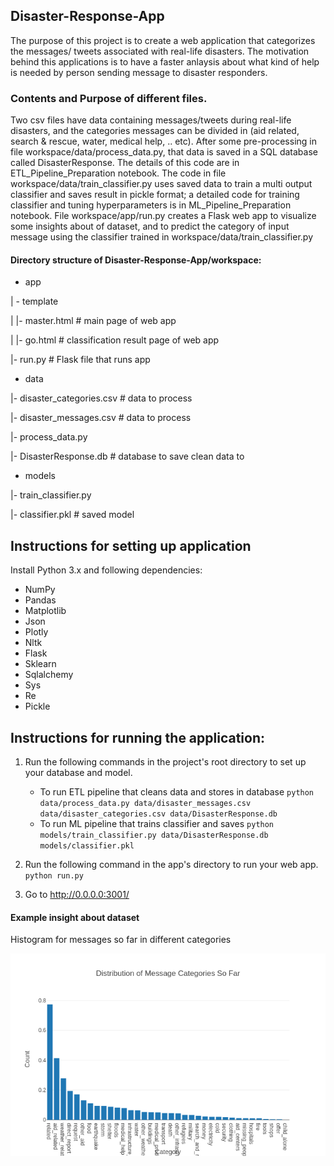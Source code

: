 ## Disaster-Response-App

The purpose of this project is to create a web application that categorizes the messages/ tweets associated with real-life disasters. The motivation behind this applications is to have a faster anlaysis about what kind of help is needed by person sending message to disaster responders. 


### Contents and Purpose of different files. 
Two csv files have data containing messages/tweets during real-life disasters, and the categories messages can be divided in (aid related, search & rescue, water, medical help, .. etc). After some pre-processing in file workspace/data/process_data.py, that data is saved in a SQL database called DisasterResponse. The details of this code are in ETL_Pipeline_Preparation notebook. The code in file workspace/data/train_classifier.py uses saved data to train a multi output classifier and saves result in pickle format; a detailed code for training classifier and tuning hyperparameters is in ML_Pipeline_Preparation notebook. File workspace/app/run.py creates a Flask web app to visualize some insights about of dataset, and to predict the category of input message using the classifier trained in workspace/data/train_classifier.py

#### Directory structure of Disaster-Response-App/workspace:

- app

| - template

| |- master.html  # main page of web app

| |- go.html  # classification result page of web app

|- run.py  # Flask file that runs app

- data

|- disaster_categories.csv  # data to process 

|- disaster_messages.csv  # data to process

|- process_data.py

|- DisasterResponse.db   # database to save clean data to

- models

|- train_classifier.py

|- classifier.pkl  # saved model 


## Instructions for setting up application

Install Python 3.x and following dependencies:
- NumPy
- Pandas
- Matplotlib
- Json
- Plotly
- Nltk
- Flask
- Sklearn
- Sqlalchemy
- Sys
- Re
- Pickle

## Instructions for running the application:
1. Run the following commands in the project's root directory to set up your database and model.

    - To run ETL pipeline that cleans data and stores in database
        `python data/process_data.py data/disaster_messages.csv data/disaster_categories.csv data/DisasterResponse.db`
    - To run ML pipeline that trains classifier and saves
        `python models/train_classifier.py data/DisasterResponse.db models/classifier.pkl`

2. Run the following command in the app's directory to run your web app.
    `python run.py`

3. Go to http://0.0.0.0:3001/


#### Example insight about dataset
Histogram for messages so far in different categories

![](/Images/histogram.png)



